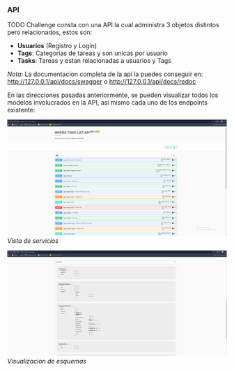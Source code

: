 ### API

TODO Challenge consta con una API la cual administra 3 objetos distintos pero relacionados, estos son:

- **Usuarios** (Registro y Login)
- **Tags**: Categorias de tareas y son unicas por usuario
- **Tasks**: Tareas y estan relacionadas a usuarios y Tags

*Nota*: La documentacion completa de la api la puedes conseguir en:
http://127.0.0.1/api/docs/swagger o http://127.0.0.1/api/docs/redoc

En las direcciones pasadas anteriormente, se pueden visualizar todos los modelos involucrados en la API, asi mismo cada uno de los endpoints existente:

![images/swagger_1.png](images/swagger_1.png)
*Vista de servicios*

![schema_review.png](images/schema_review.png)
*Visualizacion de esquemas*